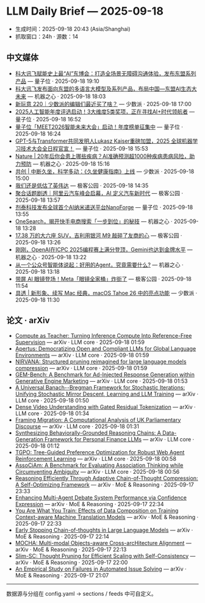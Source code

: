 # LLM Daily Brief — 2025-09-18

- 生成时间：2025-09-18 20:43 (Asia/Shanghai)
- 抓取窗口：24h · 源数：14


## 中文媒体

- [科大讯飞赋能史上最“AI”东博会：打造全场景无障碍沟通体验，发布东盟系列产品](https://www.qbitai.com/2025/09/333551.html) — 量子位 · 2025-09-18 19:10
- [科大讯飞发布面向东盟的多语言大模型及系列产品，布局中国—东盟AI生态大未来](https://www.jiqizhixin.com/articles/2025-09-18-10) — 机器之心 · 2025-09-18 18:03
- [新玩意 220｜少数派的编辑们最近买了啥？](https://sspai.com/post/102616) — 少数派 · 2025-09-18 17:00
- [2025人工智能年度评选启动！3大维度5类奖项，正在寻找AI+时代领航者](https://www.qbitai.com/2025/09/333499.html) — 量子位 · 2025-09-18 16:52
- [量子位「MEET2026智能未来大会」启动！年度榜单征集中](https://www.qbitai.com/2025/09/333291.html) — 量子位 · 2025-09-18 16:24
- [GPT-5与Transformer共同发明人Lukasz Kaiser重磅加盟，2025 全球机器学习技术大会全日程官宣！](https://www.qbitai.com/2025/09/333269.html) — 量子位 · 2025-09-18 15:53
- [Nature | 20年后你会患上哪些疾病？AI准确预测超1000种疾病患病风险，助力预防](https://www.jiqizhixin.com/articles/2025-09-18-9) — 机器之心 · 2025-09-18 15:16
- [共创 | 中断久坐，科学多动：《久坐健康指南》上线](https://sspai.com/post/102539) — 少数派 · 2025-09-18 15:00
- [我们还是低估了英伟达](http://www.geekpark.net/news/354117) — 极客公园 · 2025-09-18 14:35
- [聚合话题剧透｜阿里云汽车峰会启幕，AI 定义汽车新时代](http://www.geekpark.net/news/354112) — 极客公园 · 2025-09-18 13:57
- [剂泰科技发布全球首个AI纳米递送平台NanoForge](https://www.qbitai.com/2025/09/333260.html) — 量子位 · 2025-09-18 13:55
- [OneSearch，揭开快手电商搜索「一步到位」的秘技](https://www.jiqizhixin.com/articles/2025-09-18-8) — 机器之心 · 2025-09-18 13:28
- [17.38 万的大六座 SUV，吉利用银河 M9 敲碎了友商的心](http://www.geekpark.net/news/354086) — 极客公园 · 2025-09-18 13:26
- [刚刚，OpenAI在ICPC 2025编程赛上满分登顶，Gemini也达到金牌水平](https://www.jiqizhixin.com/articles/2025-09-18-7) — 机器之心 · 2025-09-18 13:22
- [从一个公众号智能体说起：好用的Agent，究竟需要什么?](https://www.jiqizhixin.com/articles/2025-09-18-6) — 机器之心 · 2025-09-18 13:18
- [带屏 AI 眼镜登场！Meta「眼镜全家桶」炸街了](http://www.geekpark.net/news/354106) — 极客公园 · 2025-09-18 11:54
- [具透 | 新形象、续写 Mac 经典，macOS Tahoe 26 中的亮点功能](https://sspai.com/post/102583) — 少数派 · 2025-09-18 11:30


## 论文 · arXiv

- [Compute as Teacher: Turning Inference Compute Into Reference-Free   Supervision](http://arxiv.org/abs/2509.14234v1) — arXiv · LLM core · 2025-09-18 01:59
- [Apertus: Democratizing Open and Compliant LLMs for Global Language   Environments](http://arxiv.org/abs/2509.14233v1) — arXiv · LLM core · 2025-09-18 01:59
- [NIRVANA: Structured pruning reimagined for large language models   compression](http://arxiv.org/abs/2509.14230v1) — arXiv · LLM core · 2025-09-18 01:59
- [GEM-Bench: A Benchmark for Ad-Injected Response Generation within   Generative Engine Marketing](http://arxiv.org/abs/2509.14221v1) — arXiv · LLM core · 2025-09-18 01:53
- [A Universal Banach--Bregman Framework for Stochastic Iterations:   Unifying Stochastic Mirror Descent, Learning and LLM Training](http://arxiv.org/abs/2509.14216v1) — arXiv · LLM core · 2025-09-18 01:50
- [Dense Video Understanding with Gated Residual Tokenization](http://arxiv.org/abs/2509.14199v1) — arXiv · LLM core · 2025-09-18 01:34
- [Framing Migration: A Computational Analysis of UK Parliamentary   Discourse](http://arxiv.org/abs/2509.14197v1) — arXiv · LLM core · 2025-09-18 01:31
- [Synthesizing Behaviorally-Grounded Reasoning Chains: A Data-Generation   Framework for Personal Finance LLMs](http://arxiv.org/abs/2509.14180v1) — arXiv · LLM core · 2025-09-18 01:12
- [TGPO: Tree-Guided Preference Optimization for Robust Web Agent   Reinforcement Learning](http://arxiv.org/abs/2509.14172v1) — arXiv · LLM core · 2025-09-18 00:58
- [AssoCiAm: A Benchmark for Evaluating Association Thinking while   Circumventing Ambiguity](http://arxiv.org/abs/2509.14171v1) — arXiv · LLM core · 2025-09-18 00:56
- [Reasoning Efficiently Through Adaptive Chain-of-Thought Compression: A   Self-Optimizing Framework](http://arxiv.org/abs/2509.14093v1) — arXiv · MoE & Reasoning · 2025-09-17 23:33
- [Enhancing Multi-Agent Debate System Performance via Confidence   Expression](http://arxiv.org/abs/2509.14034v1) — arXiv · MoE & Reasoning · 2025-09-17 22:34
- [You Are What You Train: Effects of Data Composition on Training   Context-aware Machine Translation Models](http://arxiv.org/abs/2509.14031v1) — arXiv · MoE & Reasoning · 2025-09-17 22:33
- [Early Stopping Chain-of-thoughts in Large Language Models](http://arxiv.org/abs/2509.14004v1) — arXiv · MoE & Reasoning · 2025-09-17 22:14
- [MOCHA: Multi-modal Objects-aware Cross-arcHitecture Alignment](http://arxiv.org/abs/2509.14001v1) — arXiv · MoE & Reasoning · 2025-09-17 22:13
- [Slim-SC: Thought Pruning for Efficient Scaling with Self-Consistency](http://arxiv.org/abs/2509.13990v1) — arXiv · MoE & Reasoning · 2025-09-17 22:00
- [An Empirical Study on Failures in Automated Issue Solving](http://arxiv.org/abs/2509.13941v1) — arXiv · MoE & Reasoning · 2025-09-17 21:07

---
数据源与分组在 config.yaml → sections / feeds 中可自定义。